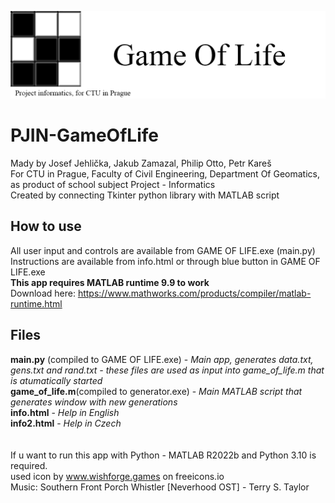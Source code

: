 <img src="gameOfLifeBanner.png" alt="Game of Life banner"/> <br>

# PJIN-GameOfLife
Mady by Josef Jehlička, Jakub Zamazal, Philip Otto, Petr Kareš <br>
For CTU in Prague, Faculty of Civil Engineering, Department Of Geomatics, as product of school subject Project - Informatics <br>
Created by connecting Tkinter python library with MATLAB script <br>
## How to use
All user input and controls are available from GAME OF LIFE.exe (main.py) <br>
Instructions are available from info.html or through blue button in GAME OF LIFE.exe <br>
**This app requires MATLAB runtime 9.9 to work**<br>
Download here: https://www.mathworks.com/products/compiler/matlab-runtime.html <br>
## Files
**main.py** (compiled to GAME OF LIFE.exe) - _Main app, generates data.txt, gens.txt and rand.txt - these files are used as input into game_of_life.m that is atumatically started_ <br>
**game_of_life.m**(compiled to generator.exe) - _Main MATLAB script that generates window with new generations_ <br>
**info.html** - _Help in English_ <br>
**info2.html** - _Help in Czech_ <br> <br><br>
If u want to run this app with Python - MATLAB R2022b and Python 3.10 is required. <br>
used icon by www.wishforge.games on freeicons.io <br>
Music:  Southern Front Porch Whistler [Neverhood OST] - Terry S. Taylor
